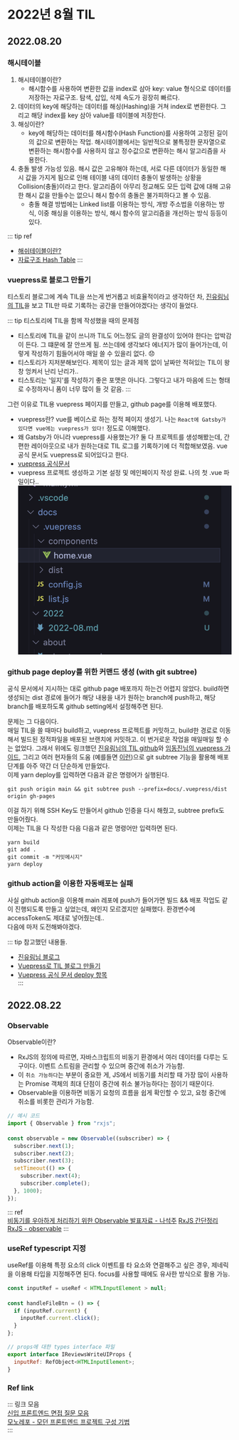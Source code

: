 # 2022년 8월 TIL

## 2022.08.20

### 해시테이블

1. 해시테이블이란?
   - 해시함수를 사용하여 변환한 값을 index로 삼아 key: value 형식으로 데이터를 저장하는 자료구조. 탐색, 삽입, 삭제 속도가 굉장히 빠르다.
2. 데이터의 key에 해당하는 데이터를 해싱(Hashing)을 거쳐 index로 변환한다. 그리고 해당 index를 key 삼아 value를 테이블에 저장한다.
3. 해싱이란?
   - key에 해당하는 데이터를 해시함수(Hash Function)를 사용하여 고정된 길이의 값으로 변환하는 작업. 해시테이블에서는 일반적으로 불특정한 문자열으로 변환하는 해시함수를 사용하지 않고 정수값으로 변환하는 해시 알고리즘을 사용한다.
4. 충돌 발생 가능성 있음. 해시 값은 고유해야 하는데, 서로 다른 데이터가 동일한 해시 값을 가지게 됨으로 인해 테이블 내의 데이터 충돌이 발생하는 상황을 Collision(충돌)이라고 한다. 알고리즘이 아무리 정교해도 모든 입력 값에 대해 고유한 해시 값을 만들수는 없으니 해시 함수의 충돌은 불가피하다고 볼 수 있음.
   - 충돌 해결 방법에는 Linked list를 이용하는 방식, 개방 주소법을 이용하는 방식, 이중 해싱을 이용하는 방식, 해시 함수의 알고리즘을 개선하는 방식 등등이 있다.

::: tip ref

- [해쉬테이블이란?](https://baeharam.netlify.app/posts/data%20structure/hash-table)
- [자료구조 Hash Table](https://luyin.tistory.com/191)
  :::

### vuepress로 블로그 만들기

티스토리 블로그에 계속 TIL을 쓰는게 번거롭고 비효율적이라고 생각하던 차, [진유림님의 TIL](http://milooy.github.io/TIL/)을 보고 TIL만 따로 기록하는 공간을 만들어야겠다는 생각이 들었다.

::: tip 티스토리에 TIL을 함께 작성했을 때의 문제점

- 티스토리에 TIL을 같이 쓰니까 TIL도 어느정도 글의 완결성이 있어야 한다는 압박감이 든다. 그 떄문에 잘 안쓰게 됨. 쓰는데에 생각보다 에너지가 많이 들어가는데, 이렇게 작성하기 힘들어서야 매일 쓸 수 있을리 없다. 😞
- 티스토리가 지저분해보인다. 제목이 있는 글과 제목 없이 날짜만 적혀있는 TIL이 왕창 엉켜서 난리 난리가..
- 티스토리는 '일지'를 작성하기 좋은 포맷은 아니다. 그렇다고 내가 마음에 드는 형태로 수정하자니 품이 너무 많이 들 것 같음.
  :::

그런 이유로 TIL용 vuepress 페이지를 만들고, github page를 이용해 배포했다.

- vuepress란? vue를 베이스로 하는 정적 페이지 생성기. 나는 `React에 Gatsby가 있다면 vue에는 vuepress가 있다!` 정도로 이해했다.
- 왜 Gatsby가 아니라 vuepress를 사용했는가? 둘 다 프로젝트를 생성해봤는데, 간편한 레이아웃으로 내가 원하는대로 TIL 로그를 기록하기에 더 적합해보였음. vue 공식 문서도 vuepress로 되어있다고 한다.
- [vuepress 공식문서](https://vuepress.vuejs.org/)
- vuepress 프로젝트 생성하고 기본 설정 및 메인페이지 작성 완료. 나의 첫 .vue 파일이다..  
  ![220820](../../public//220820.png)

### github page deploy를 위한 커맨드 생성 (with git subtree)

공식 문서에서 지시하는 대로 github page 배포까지 하는건 어렵지 않았다. build하면 생성되는 dist 경로에 들어가 해당 내용을 내가 원하는 branch에 push하고, 해당 branch를 배포하도록 github setting에서 설정해주면 된다.

문제는 그 다음이다.  
매일 TIL을 쓸 때마다 build하고, vuepress 프로젝트를 커밋하고, build한 경로로 이동해서 빌드된 정적파일을 배포된 브랜치에 커밋하고. 이 번거로운 작업을 매일매일 할 수는 없었다.
그래서 위에도 링크했던 [진유림님의 TIL github](https://github.com/milooy/TIL)와 [임동진님의 vuepress 가이드](https://limdongjin.github.io/vuejs/vuepress/), 그리고 여러 현자들의 도움 (예를들면 [이런](https://www.three-snakes.com/git/git-subtree))으로 git subtree 기능을 활용해 배포 단계를 아주 약간 더 단순하게 만들었다.  
이제 yarn deploy를 입력하면 다음과 같은 명령어가 실행된다.

```
git push origin main && git subtree push --prefix=docs/.vuepress/dist origin gh-pages
```

이걸 하기 위해 SSH Key도 만들어서 github 인증을 다시 해줬고, subtree prefix도 만들어줬다.  
이제는 TIL을 다 작성한 다음 다음과 같은 명령어만 입력하면 된다.

```
yarn build
git add .
git commit -m "커밋메시지"
yarn deploy
```

### github action을 이용한 자동배포는 실패

사실 github action을 이용해 main 레포에 push가 들어가면 빌드 && 배포 작업도 같이 진행되도록 만들고 싶었는데, 왜인지 모르겠지만 실패했다. 환경변수에 accessToken도 제대로 넣어줬는데..  
다음에 마저 도전해봐야겠다.

::: tip 참고했던 내용들.

- [진유림님 블로그](https://milooy.wordpress.com/2020/07/28/github-actions%eb%a1%9c-vuepress-%eb%b0%b0%ed%8f%ac%ed%95%98%ea%b8%b0/)
- [Vuepress로 TIL 블로그 만들기](https://velog.io/@mulgyeol/GitHub-Actions%EB%A1%9C-Vuepress-%EB%B0%B0%ED%8F%AC%ED%95%98%EA%B8%B0)
- [Vuepress 공식 문서 deploy 항목](https://vuepress.vuejs.org/guide/deploy.html#github-pages)  
  :::

## 2022.08.22

### Observable

Observable이란?

- RxJS의 정의에 따르면, 자바스크립트의 비동기 환경에서 여러 데이터를 다루는 도구이다. 이벤트 스트림을 관리할 수 있으며 중간에 취소가 가능함.
- 이 `취소 가능하다`는 부분이 중요한 게, JS에서 비동기를 처리할 때 가장 많이 사용하는 Promise 객체의 최대 단점이 중간에 취소 불가능하다는 점이기 때문이다.
- Observable을 이용하면 비동기 요청의 흐름을 쉽게 확인할 수 있고, 요청 중간에 취소를 비롯한 관리가 가능함.

```js
// 예시 코드
import { Observable } from "rxjs";

const observable = new Observable((subscriber) => {
  subscriber.next(1);
  subscriber.next(2);
  subscriber.next(3);
  setTimeout(() => {
    subscriber.next(4);
    subscriber.complete();
  }, 1000);
});
```

::: ref  
[비동기를 우아하게 처리하기 위한 Observable 발표자료 - 나석주](https://slides.com/seokjume/observable#/1-title)
[RxJS 간단정리](https://pks2974.medium.com/rxjs-%EA%B0%84%EB%8B%A8%EC%A0%95%EB%A6%AC-41f67c37e028)
[RxJS - observable](https://rxjs.dev/guide/observable)
:::

### useRef typescript 지정

useRef를 이용해 특정 요소의 click 이벤트를 타 요소와 연결해주고 싶은 경우, 제네릭을 이용해 타입을 지정해주면 된다. focus를 사용할 때에도 유사한 방식으로 활용 가능.

```js
const inputRef = useRef < HTMLInputElement > null;

const handleFileBtn = () => {
  if (inputRef.current) {
    inputRef.current.click();
  }
};
```

```js
// props에 대한 types interface 파일
export interface IReviewsWriteUIProps {
  inputRef: RefObject<HTMLInputElement>;
}
```

### Ref link

::: 링크 모음  
[신입 프론트엔드 면접 질문 모음](https://velog.io/@honeysuckle/%EC%8B%A0%EC%9E%85-%ED%94%84%EB%A1%A0%ED%8A%B8%EC%97%94%EB%93%9C-%EB%A9%B4%EC%A0%91-%EC%A7%88%EB%AC%B8-%EB%AA%A8%EC%9D%8C)  
[모노레포 - 모던 프론트엔드 프로젝트 구성 기법](https://d2.naver.com/helloworld/0923884)  
:::
